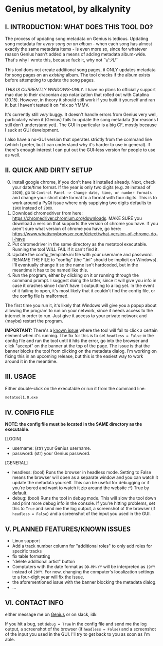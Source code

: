# Genius metatool, by alkalynity

## I. INTRODUCTION: WHAT DOES THIS TOOL DO?

The process of updating song metadata on Genius is tedious. Updating song metadata for *every song on an album* - when each song has almost exactly the same metadata items - is even more so, since for whatever reason Genius hasn't added a means of adding metadata album-wide. That's why I wrote this, because fuck it, why not ¯\\_(ツ)_/¯

This tool does not create additional song pages, it ONLY updates metadata for song pages on an *existing* album. The tool checks if the album exists before attempting to update the song pages.

*THIS IS CURRENTLY WINDOWS-ONLY.* I have no plans to officially support mac due to their draconian app notarization that rolled out with Catalina (10.15). However, in theory it should still work if you built it yourself and ran it, but I haven't tested it on \*nix so YMMV.

It's currently still *very* buggy. It doesn't handle errors from Genius very well, particularly when it (Genius) fails to update the song metadata (for reasons I still don't understand yet). The GUI in particular is a big CF, mostly because I suck at GUI development.

I also have a no-GUI version that operates strictly from the command line (which I prefer, but I can understand why it's harder to use in general). If there's enough interest I can put out the GUI-less version for people to use as well.

## II. QUICK AND DIRTY SETUP
0. Install google chrome, if you don't have it installed already. Next, check your date/time format. If the year is only two digits (e.g. `20` instead of `2020`), go to `Control Panel -> Change date, time, or number formats` and change your short date format to a format with four digits. This is to work around a PyQt issue where only supplying two digits defaults to `19XX` instead of `20XX`.
1. Download chromedriver from here: https://chromedriver.chromium.org/downloads. MAKE SURE you download a version that supports the version of chrome you have. If you aren't sure what version of chrome you have, go here: https://www.whatismybrowser.com/detect/what-version-of-chrome-do-i-have
2. Put chromedriver in the same directory as the metatool executable. Running the tool WILL FAIL if it can't find it.
3. Update the config_template.ini file with your username and password. RENAME THE FILE to "config" (the ".ini" should be implicit on Windows). I'll eventually change it so the name isn't hardcoded, but in the meantime it has to be named like this.
4. Run the program, either by clicking on it or running through the command prompt. I suggest doing the latter, since it will give you info in case it crashes since I don't have it outputting to a log yet. In the event of it failing to open, it's most likely that it couldn't find the config file, or the config file is malformed.

The first time you run it, it's likely that Windows will give you a popup about allowing the program to run on your network, since it needs access to the internet in order to run. Just give it access to your private network and (maybe) restart the program.

**IMPORTANT:** There's a [known issue](https://github.com/Alkalynity/geniusmetatool/issues/1) where the tool will fail to click a certain element when it's running. The fix for this is to set `headless = False` in the config file and run the tool until it hits the error, go into the browser and click "accept" on the banner at the top of the page. The issue is that the banner blocks the tool from clicking on the metadata dialog. I'm working on fixing this in an upcoming release, but this is the easiest way to work around it in the meantime.

## III. USAGE

Either double-click on the executable or run it from the command line:
```sh
metatool1.0.exe
```

## IV. CONFIG FILE
**NOTE: the config file must be located in the SAME directory as the executable.**

[LOGIN]
* username: (str) your Genius username.
* password: (str) your Genius password.

[GENERAL]
* headless: (bool) Runs the browser in headless mode. Setting to False means the browser will open as a separate window and you can watch it update the metadata yourself. This can be useful for debugging or if you're bored and want to watch it zip around the website :^) True by default.
* debug: (bool) Runs the tool in debug mode. This will slow the tool down and print more debug info in the console. If you're hitting problems, set this to `True` and send me the log output, a screenshot of the browser (if `headless = False`) and a screenshot of the input you used in the GUI.

## V. PLANNED FEATURES/KNOWN ISSUES
* Linux support
* Add a track number column for "additional roles" to only add roles for specific tracks
* fix table formatting
* "delete additional artist" button
* Comptuters with the date format as `DD-MM-YY` will be interpreted as `19YY` instead of `20YY`. For now, changing the computer's localization settings to a four-digit year will fix the issue.
* the aforementioned issue with the banner blocking the metadata dialog.
* ...

## VI. CONTACT INFO
either message me on [Genius](https://genius.com/Alkalynity) or on slack, idk

If you hit a bug, set `debug = True` in the config file and send me the log output, a screenshot of the browser (if `headless = False`) and a screenshot of the input you used in the GUI. I'll try to get back to you as soon as I'm able.
